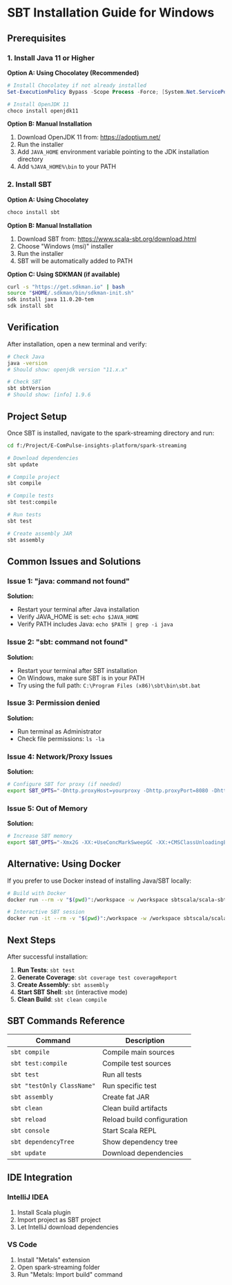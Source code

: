 # SBT Installation Guide for Windows

## Prerequisites

### 1. Install Java 11 or Higher

**Option A: Using Chocolatey (Recommended)**
```powershell
# Install Chocolatey if not already installed
Set-ExecutionPolicy Bypass -Scope Process -Force; [System.Net.ServicePointManager]::SecurityProtocol = [System.Net.ServicePointManager]::SecurityProtocol -bor 3072; iex ((New-Object System.Net.WebClient).DownloadString('https://community.chocolatey.org/install.ps1'))

# Install OpenJDK 11
choco install openjdk11
```

**Option B: Manual Installation**
1. Download OpenJDK 11 from: https://adoptium.net/
2. Run the installer
3. Add `JAVA_HOME` environment variable pointing to the JDK installation directory
4. Add `%JAVA_HOME%\bin` to your PATH

### 2. Install SBT

**Option A: Using Chocolatey**
```powershell
choco install sbt
```

**Option B: Manual Installation**
1. Download SBT from: https://www.scala-sbt.org/download.html
2. Choose "Windows (msi)" installer
3. Run the installer
4. SBT will be automatically added to PATH

**Option C: Using SDKMAN (if available)**
```bash
curl -s "https://get.sdkman.io" | bash
source "$HOME/.sdkman/bin/sdkman-init.sh"
sdk install java 11.0.20-tem
sdk install sbt
```

## Verification

After installation, open a new terminal and verify:

```bash
# Check Java
java -version
# Should show: openjdk version "11.x.x"

# Check SBT
sbt sbtVersion
# Should show: [info] 1.9.6
```

## Project Setup

Once SBT is installed, navigate to the spark-streaming directory and run:

```bash
cd f:/Project/E-ComPulse-insights-platform/spark-streaming

# Download dependencies
sbt update

# Compile project
sbt compile

# Compile tests
sbt test:compile

# Run tests
sbt test

# Create assembly JAR
sbt assembly
```

## Common Issues and Solutions

### Issue 1: "java: command not found"
**Solution:** 
- Restart your terminal after Java installation
- Verify JAVA_HOME is set: `echo $JAVA_HOME`
- Verify PATH includes Java: `echo $PATH | grep -i java`

### Issue 2: "sbt: command not found"
**Solution:**
- Restart your terminal after SBT installation
- On Windows, make sure SBT is in your PATH
- Try using the full path: `C:\Program Files (x86)\sbt\bin\sbt.bat`

### Issue 3: Permission denied
**Solution:**
- Run terminal as Administrator
- Check file permissions: `ls -la`

### Issue 4: Network/Proxy Issues
**Solution:**
```bash
# Configure SBT for proxy (if needed)
export SBT_OPTS="-Dhttp.proxyHost=yourproxy -Dhttp.proxyPort=8080 -Dhttps.proxyHost=yourproxy -Dhttps.proxyPort=8080"
```

### Issue 5: Out of Memory
**Solution:**
```bash
# Increase SBT memory
export SBT_OPTS="-Xmx2G -XX:+UseConcMarkSweepGC -XX:+CMSClassUnloadingEnabled -Xss2M"
```

## Alternative: Using Docker

If you prefer to use Docker instead of installing Java/SBT locally:

```bash
# Build with Docker
docker run --rm -v "$(pwd)":/workspace -w /workspace sbtscala/scala-sbt:openjdk-11u2_1.9.6_2.12.15 sbt compile test

# Interactive SBT session
docker run -it --rm -v "$(pwd)":/workspace -w /workspace sbtscala/scala-sbt:openjdk-11u2_1.9.6_2.12.15 sbt
```

## Next Steps

After successful installation:

1. **Run Tests**: `sbt test`
2. **Generate Coverage**: `sbt coverage test coverageReport`
3. **Create Assembly**: `sbt assembly`
4. **Start SBT Shell**: `sbt` (interactive mode)
5. **Clean Build**: `sbt clean compile`

## SBT Commands Reference

| Command | Description |
|---------|-------------|
| `sbt compile` | Compile main sources |
| `sbt test:compile` | Compile test sources |
| `sbt test` | Run all tests |
| `sbt "testOnly ClassName"` | Run specific test |
| `sbt assembly` | Create fat JAR |
| `sbt clean` | Clean build artifacts |
| `sbt reload` | Reload build configuration |
| `sbt console` | Start Scala REPL |
| `sbt dependencyTree` | Show dependency tree |
| `sbt update` | Download dependencies |

## IDE Integration

### IntelliJ IDEA
1. Install Scala plugin
2. Import project as SBT project
3. Let IntelliJ download dependencies

### VS Code
1. Install "Metals" extension
2. Open spark-streaming folder
3. Run "Metals: Import build" command
